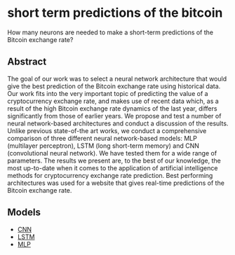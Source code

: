 # short term predictions of the bitcoin
How many neurons are needed to make a short-term predictions of the Bitcoin exchange rate?

## Abstract
The goal of our work was to select a neural network architecture that would give the best prediction of the Bitcoin exchange rate using historical data. Our work fits into the very important topic of predicting the value of a cryptocurrency exchange rate, and makes use of recent data which, as a result of the high Bitcoin exchange rate dynamics of the last year, differs significantly from those of earlier years. We propose and test a number of neural network-based architectures and conduct a discussion of the results. Unlike previous state-of-the art works, we conduct a comprehensive comparison of three different neural network-based models: MLP (multilayer perceptron), LSTM (long short-term memory) and CNN (convolutional neural network). We have tested them for a wide range of parameters. The results we present are, to the best of our knowledge, the most up-to-date when it comes to the application of artificial intelligence methods for cryptocurrency exchange rate prediction. Best performing architectures was used for a website that gives real-time predictions of the Bitcoin exchange rate.

## Models
* [CNN](https://colab.research.google.com/drive/1oS_h9bQ-29MPQp3H5w_bTzQpOdTdT6uH?usp=sharing)
* [LSTM](https://colab.research.google.com/drive/1SpXLKEW4Rz9Ivr55Zdxckp42kUkTorYV?usp=sharing)
* [MLP](https://colab.research.google.com/drive/1Bk27tgXlWcKcPtbCwVJW5Rr_myyvIm3K?usp=sharing)
